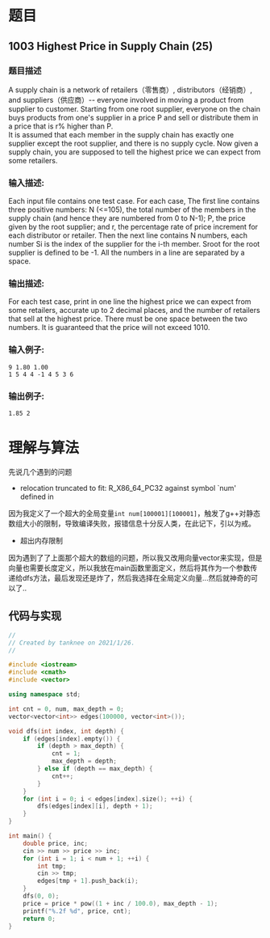 

# 题目

## 1003 Highest Price in Supply Chain (25)

### **题目描述**

A supply chain is a network of retailers（零售商）, distributors（经销商）, and suppliers（供应商）-- everyone involved in moving a product from supplier to customer.
Starting from one root supplier, everyone on the chain buys products from one's supplier in a price P and sell or distribute them in a price that is r% higher than P.  
It is assumed that each member in the supply chain has exactly one supplier except the root supplier, and there is no supply cycle.
Now given a supply chain, you are supposed to tell the highest price we can expect from some retailers.


### **输入描述:**

Each input file contains one test case.  For each case, The first line contains three positive numbers: N (<=105), the total number of the members in the supply chain (and hence they are numbered from 0 to N-1); P, the price given by the root supplier; and r, the percentage rate of price increment for each distributor or retailer.  Then the next line contains N numbers, each number Si is the index of the supplier for the i-th member.  Sroot for the root supplier is defined to be -1.  All the numbers in a line are separated by a space.

### **输出描述:**

For each test case, print in one line the highest price we can expect from some retailers, accurate up to 2 decimal places, and the number of retailers that sell at the highest price.  There must be one space between the two numbers.  It is guaranteed that the price will not exceed 1010.

### **输入例子:**

```
9 1.80 1.00
1 5 4 4 -1 4 5 3 6
```

### **输出例子:**

```
1.85 2
```

# 理解与算法

先说几个遇到的问题

- relocation truncated to fit: R_X86_64_PC32 against symbol `num' defined in 

因为我定义了一个超大的全局变量`int num[100001][100001]`，触发了g++对静态数组大小的限制，导致编译失败，报错信息十分反人类，在此记下，引以为戒。

- 超出内存限制

因为遇到了了上面那个超大的数组的问题，所以我又改用向量vector来实现，但是向量也需要长度定义，所以我放在main函数里面定义，然后将其作为一个参数传递给dfs方法，最后发现还是炸了，然后我选择在全局定义向量...然后就神奇的可以了..

## 代码与实现

```c++
//
// Created by tanknee on 2021/1/26.
//

#include <iostream>
#include <cmath>
#include <vector>

using namespace std;

int cnt = 0, num, max_depth = 0;
vector<vector<int>> edges(100000, vector<int>());

void dfs(int index, int depth) {
    if (edges[index].empty()) {
        if (depth > max_depth) {
            cnt = 1;
            max_depth = depth;
        } else if (depth == max_depth) {
            cnt++;
        }
    }
    for (int i = 0; i < edges[index].size(); ++i) {
        dfs(edges[index][i], depth + 1);
    }
}

int main() {
    double price, inc;
    cin >> num >> price >> inc;
    for (int i = 1; i < num + 1; ++i) {
        int tmp;
        cin >> tmp;
        edges[tmp + 1].push_back(i);
    }
    dfs(0, 0);
    price = price * pow((1 + inc / 100.0), max_depth - 1);
    printf("%.2f %d", price, cnt);
    return 0;
}
```

